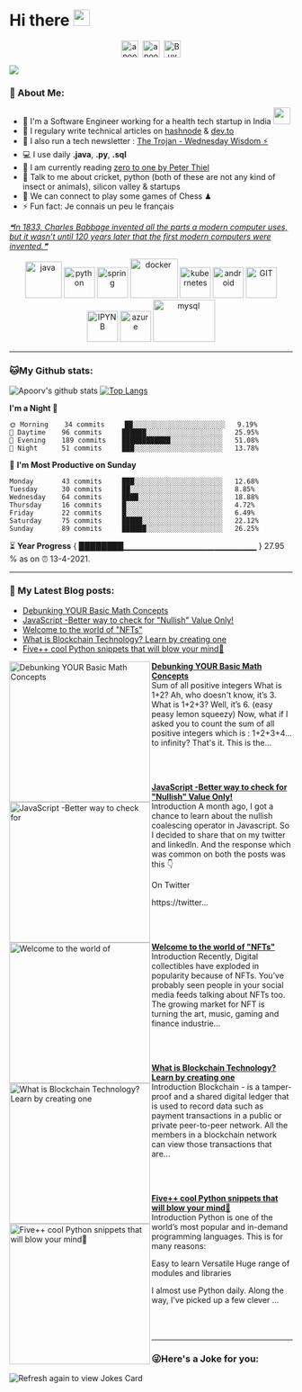 # Hi there <img src="https://github.com/TheDudeThatCode/TheDudeThatCode/blob/master/Assets/Hi.gif" width="29px">
<p align="center">
<a href="https://twitter.com/apoorv__tyagi" target="blank"><img align="center" src="https://cdn.jsdelivr.net/npm/simple-icons@3.0.1/icons/twitter.svg" alt="apoorv__tyagi" height="30" width="30" /></a>&nbsp;
<a href="https://linkedin.com/in/apoorvtyagi" target="blank"><img align="center" src="https://cdn.jsdelivr.net/npm/simple-icons@3.0.1/icons/linkedin.svg" alt="apoorvtyagi" height="30" width="30" /></a>&nbsp;
<a href="https://www.buymeacoffee.com/apoorvtyagi"><img align="center" alt="Buy me a Coffee" width="30px" src="https://cdn.jsdelivr.net/npm/simple-icons@3.0.1/icons/buymeacoffee.svg" /></a>
</p>

![](https://camo.githubusercontent.com/992babdffd8c74a1502de375fbdf7e4d54773242/68747470733a2f2f6d656469612e67697068792e636f6d2f6d656469612f53576f536b4e36447854737a71494b4571762f67697068792e676966)

### 🤵 About Me:
- 🏦 I'm a Software Engineer working for a health tech startup in India 
      <img src="https://media.giphy.com/media/WUlplcMpOCEmTGBtBW/giphy.gif" width="30">
- 📝 I regulary write technical articles on [hashnode](https://apoorvtyagi.tech/) & [dev.to](https://dev.to/apoorvtyagi)
- 🌱 I also run a tech newsletter : [The Trojan - Wednesday Wisdom ⚡](https://newsletter.apoorvtyagi.tech/)
- 💻 I use daily **.java**, **.py**, **.sql**
- 📖 I am currently reading [zero to one by Peter Thiel](https://amzn.to/3dTQa0k)
- 💬 Talk to me about cricket, python (both of these are not any kind of insect or animals), silicon valley & startups
- 👯 We can connect to play some games of Chess ♟
- ⚡ Fun fact: Je connais un peu le français

<a href="https://github.com/marketplace/actions/quote-readme">
<!--STARTS_HERE_QUOTE_README-->
<i>❝In 1833, Charles Babbage invented all the parts a modern computer uses, but it wasn’t until 120 years later that the first modern computers were invented.❞</i>
<!--ENDS_HERE_QUOTE_README-->
</a>

<p align="center">
      <img src="https://www.vectorlogo.zone/logos/java/java-icon.svg" alt="java" width="65" height="65"/> 
      <img src="https://www.vectorlogo.zone/logos/python/python-icon.svg" alt="python" width="55" height="55"/>
      <img src="https://www.vectorlogo.zone/logos/springio/springio-icon.svg" alt="spring" width="55" height="55"/>
      <img src="https://www.vectorlogo.zone/logos/docker/docker-icon.svg" alt="docker" width="85" height="70"/> 
      <img src="https://www.vectorlogo.zone/logos/kubernetes/kubernetes-icon.svg" alt="kubernetes" width="55" height="55"/>
      <img src="https://www.vectorlogo.zone/logos/android/android-icon.svg" alt="android" width="55" height="55"/>
      <img src="https://www.vectorlogo.zone/logos/git-scm/git-scm-icon.svg" alt="GIT" width="55" height="55"/> 
      <img src="https://www.vectorlogo.zone/logos/jupyter/jupyter-icon.svg" alt="IPYNB" width="55" height="55"/> 
      <img src="https://www.vectorlogo.zone/logos/microsoft_azure/microsoft_azure-icon.svg" alt="azure" width="55" height="55"/> 
      <img src="https://www.vectorlogo.zone/logos/mysql/mysql-ar21.svg" alt="mysql" width="110" height="75"/> 
</p>

---
### 🐱My Github stats:
![Apoorv's github stats](https://github-readme-stats.vercel.app/api?username=apoorvtyagi&show_icons=true&title_color=ffc857&icon_color=8ac926&text_color=daf7dc&bg_color=151515&hide=["stars"])
[![Top Langs](https://github-readme-stats.vercel.app/api/top-langs/?username=apoorvtyagi&layout=compact&text_color=daf7dc&bg_color=151515)](https://github.com/anuraghazra/github-readme-stats)

<!--START_SECTION:waka-->
**I'm a Night 🦉** 

```text
🌞 Morning    34 commits     ██░░░░░░░░░░░░░░░░░░░░░░░   9.19% 
🌆 Daytime    96 commits     ██████░░░░░░░░░░░░░░░░░░░   25.95% 
🌃 Evening    189 commits    ████████████░░░░░░░░░░░░░   51.08% 
🌙 Night      51 commits     ███░░░░░░░░░░░░░░░░░░░░░░   13.78%

```
📅 **I'm Most Productive on Sunday** 

```text
Monday       43 commits     ███░░░░░░░░░░░░░░░░░░░░░░   12.68% 
Tuesday      30 commits     ██░░░░░░░░░░░░░░░░░░░░░░░   8.85% 
Wednesday    64 commits     ████░░░░░░░░░░░░░░░░░░░░░   18.88% 
Thursday     16 commits     █░░░░░░░░░░░░░░░░░░░░░░░░   4.72% 
Friday       22 commits     █░░░░░░░░░░░░░░░░░░░░░░░░   6.49% 
Saturday     75 commits     █████░░░░░░░░░░░░░░░░░░░░   22.12% 
Sunday       89 commits     ██████░░░░░░░░░░░░░░░░░░░   26.25%

```



<!--END_SECTION:waka-->

⏳ **Year Progress** { ████████▁▁▁▁▁▁▁▁▁▁▁▁▁▁▁▁▁▁▁▁▁▁ } 27.95 % as on ⏰ 13-4-2021.

---

### 📕 My Latest Blog posts:
<!-- BLOG-POST-LIST:START -->
- [Debunking YOUR Basic Math Concepts](https://apoorvtyagi.tech/mythbusting-mathematics-can-you-solve-this)
- [JavaScript -Better way to check for "Nullish" Value Only!](https://apoorvtyagi.tech/nullish-coalescing-operator-vs-logical-or-javascript)
- [Welcome to the world of "NFTs"](https://apoorvtyagi.tech/welcome-to-the-world-of-nft)
- [What is Blockchain Technology? Learn by creating one](https://apoorvtyagi.tech/creating-blockchain-python)
- [Five++ cool Python snippets that will blow your mind🤯](https://apoorvtyagi.tech/cool-python-snippets-that-will-blow-your-mind)
<!-- BLOG-POST-LIST:END -->
<!-- HASHNODE_BLOG:START -->
<p align="left">
<a href="https://apoorvtyagi.tech//mythbusting-mathematics-can-you-solve-this" title="Debunking YOUR Basic Math Concepts"><img src="https://cdn.hashnode.com/res/hashnode/image/upload/v1616997991556/y-lBsw2E8.jpeg" alt="Debunking YOUR Basic Math Concepts" width="250px" align="left" /></a>
<a href="https://apoorvtyagi.tech//mythbusting-mathematics-can-you-solve-this" title="Debunking YOUR Basic Math Concepts"><strong>Debunking YOUR Basic Math Concepts</strong></a>
<br/> Sum of all positive integers
What is 1+2? Ah, who doesn't know, it’s 3. What is 1+2+3? Well, it’s 6. (easy peasy lemon squeezy) 
Now, what if I asked you to count the sum of all positive integers which is : 1+2+3+4…to infinity?
That's it. This is the... </p> <br/> <br/>
<p align="left">
<a href="https://apoorvtyagi.tech//nullish-coalescing-operator-vs-logical-or-javascript" title="JavaScript -Better way to check for "Nullish" Value Only!"><img src="https://cdn.hashnode.com/res/hashnode/image/upload/v1618116799633/6rzYlvImU.jpeg" alt="JavaScript -Better way to check for "Nullish" Value Only!" width="250px" align="left" /></a>
<a href="https://apoorvtyagi.tech//nullish-coalescing-operator-vs-logical-or-javascript" title="JavaScript -Better way to check for "Nullish" Value Only!"><strong>JavaScript -Better way to check for "Nullish" Value Only!</strong></a>
<br/> Introduction
A month ago, I got a chance to learn about the nullish coalescing operator in Javascript. So I decided to share that on my twitter and linkedIn.
And the response which was common on both the posts was this 👇

On Twitter

https://twitter... </p> <br/> <br/>
<p align="left">
<a href="https://apoorvtyagi.tech//welcome-to-the-world-of-nft" title="Welcome to the world of "NFTs""><img src="https://cdn.hashnode.com/res/hashnode/image/upload/v1615109600710/6-jmEGdPG.jpeg" alt="Welcome to the world of "NFTs"" width="250px" align="left" /></a>
<a href="https://apoorvtyagi.tech//welcome-to-the-world-of-nft" title="Welcome to the world of "NFTs""><strong>Welcome to the world of "NFTs"</strong></a>
<br/> Introduction
Recently, Digital collectibles have exploded in popularity because of NFTs. You’ve probably seen people in your social media feeds talking about NFTs too.
The growing market for NFT is turning the art, music, gaming and finance industrie... </p> <br/> <br/>
<p align="left">
<a href="https://apoorvtyagi.tech//creating-blockchain-python" title="What is Blockchain Technology? Learn by creating one"><img src="https://cdn.hashnode.com/res/hashnode/image/upload/v1612689413329/zNVopQKM7.jpeg" alt="What is Blockchain Technology? Learn by creating one" width="250px" align="left" /></a>
<a href="https://apoorvtyagi.tech//creating-blockchain-python" title="What is Blockchain Technology? Learn by creating one"><strong>What is Blockchain Technology? Learn by creating one</strong></a>
<br/> Introduction
Blockchain - is a tamper-proof and a shared digital ledger that is used to record data such as payment transactions in a public or private peer-to-peer network. All the members in a blockchain network can view those transactions that are... </p> <br/> <br/>
<p align="left">
<a href="https://apoorvtyagi.tech//cool-python-snippets-that-will-blow-your-mind" title="Five++ cool Python snippets that will blow your mind🤯"><img src="https://cdn.hashnode.com/res/hashnode/image/upload/v1608359548799/5vA5xbcLg.png" alt="Five++ cool Python snippets that will blow your mind🤯" width="250px" align="left" /></a>
<a href="https://apoorvtyagi.tech//cool-python-snippets-that-will-blow-your-mind" title="Five++ cool Python snippets that will blow your mind🤯"><strong>Five++ cool Python snippets that will blow your mind🤯</strong></a>
<br/> Introduction
Python is one of the world’s most popular and in-demand programming languages. This is for many reasons:

Easy to learn
Versatile
Huge range of modules and libraries

I almost use Python daily. Along the way, I’ve picked up a few clever ... </p> <br/> <br/>
<!-- HASHNODE_BLOG:END -->
---

### 😜Here's a Joke for you:
<img src="https://readme-jokes.vercel.app/api" alt="Refresh again to view Jokes Card" />

